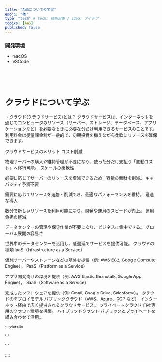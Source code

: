```yaml
---
title: "AWSについての学習"
emoji: "📚"
type: "tech" # tech: 技術記事 / idea: アイデア
topics: [AWS]
published: false
---
```

### 開発環境
- macOS
- VSCode


<br>
<br>
<br>

# クラウドについて学ぶ
・クラウド(クラウドサービス)とは？
クラウドサービスは、インターネットを通じてコンピュータのリソース（サーバー、ストレージ、データベース、アプリケーションなど）を必要なときに必要な分だけ利用できるサービスのことです。利用料金は従量課金制が一般的で、初期投資を抑えながら柔軟にリソースを確保できます。


















クラウドサービスのメリット
コスト削減

物理サーバーの購入や維持管理が不要になり、使った分だけ支払う「変動コスト」へ移行可能。
スケールの柔軟性

必要に応じてサーバーのリソースを増減できるため、容量の無駄を削減。
キャパシティ予測不要

需要に応じてリソースを追加・削減でき、最適なパフォーマンスを維持。
迅速な導入

数分で新しいリソースを利用可能になり、開発や運用のスピードが向上。
運用負担の軽減

データセンターの管理や保守作業が不要になり、ビジネスに集中できる。
グローバル展開の容易さ

世界中のデータセンターを活用し、低遅延でサービスを提供可能。
クラウドの種類
IaaS（Infrastructure as a Service）

仮想サーバーやストレージなどの基盤を提供（例: AWS EC2, Google Compute Engine）。
PaaS（Platform as a Service）

アプリ開発向けの環境を提供（例: AWS Elastic Beanstalk, Google App Engine）。
SaaS（Software as a Service）

完成したソフトウェアを提供（例: Gmail, Google Drive, Salesforce）。
クラウドのデプロイモデル
パブリッククラウド（AWS、Azure、GCP など）
インターネット経由で広く提供されるクラウドサービス。
プライベートクラウド
自社専用のクラウド環境を構築。
ハイブリッドクラウド
パブリックとプライベートを組み合わせて活用。





::::details 

'''


'''

::::

<br>
<br>
<br>